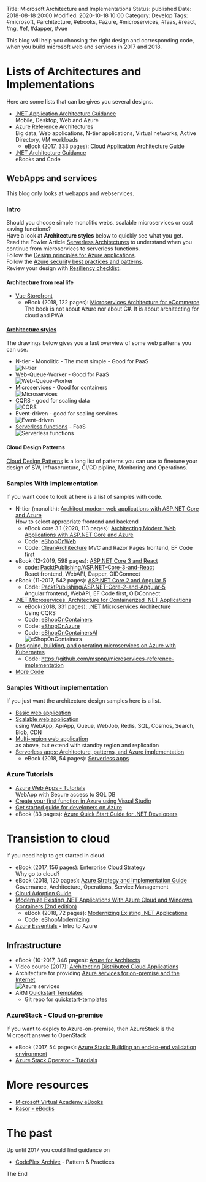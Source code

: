 Title: Microsoft Architecture and Implementations
Status: published
Date: 2018-08-18 20:00
Modified: 2020-10-18 10:00
Category: Develop
Tags: #microsoft, #architecture, #ebooks, #azure, #microservices, #faas, #react, #ng, #ef, #dapper, #vue

This blog will help you choosing the right design and corresponding code, when you build microsoft web and services in 2017 and 2018.

# Lists of Architectures and Implementations

Here are some lists that can be gives you several designs.  

* [.NET Application Architecture Guidance](https://www.microsoft.com/net/learn/architecture)  
Mobile, Desktop, Web and Azure
* [Azure Reference Architectures](https://docs.microsoft.com/en-us/azure/architecture/reference-architectures/)  
Big data, Web applications, N-tier applications, Virtual networks, Active Directory, VM workloads
    * eBook (2017, 333 pages): [Cloud Application Architecture Guide](https://azure.microsoft.com/en-us/campaigns/cloud-application-architecture-guide/)
* [.NET Architecture Guidance](https://docs.microsoft.com/en-us/dotnet/standard/guidance-architecture)  
eBooks and Code

## WebApps and services

This blog only looks at webapps and webservices.  

### Intro

Should you choose simple monolitic webs, scalable microservices or cost saving functions?  
Have a look at **Architecture styles** below to quickly see what you get.  
Read the Fowler Article [Serverless Architectures](https://martinfowler.com/articles/serverless.html) to understand when you continue from microservices to serverless functions.  
Follow the [Design principles for Azure applications](https://docs.microsoft.com/en-us/azure/architecture/guide/design-principles/index).  
Follow the [Azure security best practices and patterns](https://docs.microsoft.com/en-us/azure/security/security-best-practices-and-patterns).  
Review your design with [Resiliency checklist](https://docs.microsoft.com/en-us/azure/architecture/checklist/resiliency).  

#### Architecture from real life

* [Vue Storefront](https://github.com/DivanteLtd/vue-storefront)
    * eBook (2018, 122 pages): [Microservices Architecture for eCommerce](http://go.divante.co/microservices-architecture-ecommerce/)  
    The book is not about Azure nor about C#. It is about architecting for cloud and PWA.

#### [Architecture styles](https://docs.microsoft.com/en-us/azure/architecture/guide/architecture-styles/)

The drawings below gives you a fast overview of some web patterns you can use.  

* N-tier - Monolitic - The most simple - Good for PaaS  
![N-tier](https://docs.microsoft.com/en-us/azure/architecture/guide/architecture-styles/images/n-tier-sketch.svg)
* Web-Queue-Worker - Good for PaaS  
![Web-Queue-Worker](https://docs.microsoft.com/en-us/azure/architecture/guide/architecture-styles/images/web-queue-worker-sketch.svg)
* Microservices - Good for containers  
![Microservices](https://docs.microsoft.com/en-us/azure/architecture/guide/architecture-styles/images/microservices-sketch.svg)
* CQRS - good for scaling data  
![CQRS](https://docs.microsoft.com/en-us/azure/architecture/guide/architecture-styles/images/cqrs-sketch.svg)
* Event-driven - good for scaling services  
![Event-driven](https://docs.microsoft.com/en-us/azure/architecture/guide/architecture-styles/images/event-driven-sketch.svg)
* [Serverless functions](https://martinfowler.com/articles/serverless.html) - FaaS  
![Serverless functions](https://martinfowler.com/articles/serverless/sps.svg)

#### Cloud Design Patterns

[Cloud Design Patterns](https://docs.microsoft.com/en-us/azure/architecture/patterns/) is a long list of patterns you can use to finetune your design of SW, Infrascructure, CI/CD pipline, Monitoring and Operations.  

### Samples With implementation

If you want code to look at here is a list of samples with code.

* N-tier (monolith): [Architect modern web applications with ASP.NET Core and Azure](https://docs.microsoft.com/en-us/dotnet/standard/modern-web-apps-azure-architecture/)  
How to select appropriate frontend and backend
    * eBook core 3.1 (2020, 113 pages): [Architecting Modern Web Applications with ASP.NET Core and Azure](https://aka.ms/webappebook)
    * Code: [eShopOnWeb](https://github.com/dotnet-architecture/eShopOnWeb)  
    * Code: [CleanArchitecture](https://github.com/ardalis/cleanarchitecture)
    MVC and Razor Pages frontend, EF Code first
* eBook (12-2019, 598 pages): [ASP.NET Core 3 and React](https://www.packtpub.com/product/asp-net-core-3-and-react/9781789950229)
    * code: [PacktPublishing/ASP.NET-Core-3-and-React](https://github.com/PacktPublishing/ASP.NET-Core-3-and-React)  
    React frontend, WebAPI, Dapper, OIDConnect
* eBook (11-2017, 542 pages): [ASP.NET Core 2 and Angular 5](https://www.packtpub.com/application-development/aspnet-core-2-and-angular-5?utm_source=GitHub&utm_medium=repository&utm_campaign=9781788293600)
    * Code: [PacktPublishing/ASP.NET-Core-2-and-Angular-5](https://github.com/PacktPublishing/ASP.NET-Core-2-and-Angular-5)  
    Angular frontend, WebAPI, EF Code first, OIDConnect
* [.NET Microservices. Architecture for Containerized .NET Applications](https://docs.microsoft.com/en-us/dotnet/standard/microservices-architecture/index)
    * eBook(2018, 331 pages): [.NET Microservices Architecture](https://aka.ms/microservicesebook)  
    Using CQRS
    * Code: [eShopOnContainers](https://github.com/dotnet-architecture/eShopOnContainers)
    * Code: [eShopOnAzure](https://github.com/dotnet-architecture/eShopOnAzure)
    * Code: [eShopOnContainersAI](https://github.com/dotnet-architecture/eShopOnContainersAI)  
    ![eShopOnContainers](https://user-images.githubusercontent.com/1712635/38758862-d4b42498-3f27-11e8-8dad-db60b0fa05d3.png)
* [Designing, building, and operating microservices on Azure with Kubernetes](https://docs.microsoft.com/en-us/azure/architecture/microservices/)
    * Code: https://github.com/mspnp/microservices-reference-implementation  
* [More Code](https://github.com/dotnet-architecture/)

### Samples Without implementation

If you just want the architecture design samples here is a list.

* [Basic web application](https://docs.microsoft.com/en-us/azure/architecture/reference-architectures/app-service-web-app/basic-web-app)
* [Scalable web application](https://docs.microsoft.com/en-us/azure/architecture/reference-architectures/app-service-web-app/scalable-web-app)  
using WebApp, ApiApp, Queue, WebJob, Redis, SQL, Cosmos, Search, Blob, CDN
* [Multi-region web application](https://docs.microsoft.com/en-us/azure/architecture/reference-architectures/app-service-web-app/multi-region)  
as above, but extend with standby region and replication
* [Serverless apps: Architecture, patterns, and Azure implementation](https://docs.microsoft.com/en-us/dotnet/standard/serverless-architecture/index)
    * eBook (2018, 54 pages): [Serverless apps](https://aka.ms/serverless-ebook) 

### Azure Tutorials

* [Azure Web Apps - Tutorials](https://docs.microsoft.com/en-us/azure/app-service/#step-by-step-tutorials)  
WebApp with Secure access to SQL DB
* [Create your first function in Azure using Visual Studio](https://docs.microsoft.com/en-us/azure/azure-functions/functions-create-your-first-function-visual-studio)
* [Get started guide for developers on Azure](https://docs.microsoft.com/en-us/azure/guides/developer/azure-developer-guide)
* eBook (33 pages): [Azure Quick Start Guide for .NET Developers](https://www.microsoft.com/net/download/thank-you/azure-quick-start-ebook)

# Transistion to cloud

If you need help to get started in cloud.

* eBook (2017, 156 pages): [Enterprise Cloud Strategy](https://azure.microsoft.com/en-us/resources/enterprise-cloud-strategy/)  
Why go to cloud?
* eBook (2018, 120 pages): [Azure Strategy and Implementation Guide](https://azure.microsoft.com/en-us/resources/azure-strategy-and-implementation-guide/en-us/)  
Governance, Architecture, Operations, Service Management
* [Cloud Adoption Guide](https://docs.microsoft.com/en-us/azure/architecture/cloud-adoption-guide/)
* [Modernize Existing .NET Applications With Azure Cloud and Windows Containers (2nd edition)](https://docs.microsoft.com/en-us/dotnet/standard/modernize-with-azure-and-containers/index)
    * eBook (2018, 72 pages): [Modernizing Existing .NET Applications](https://www.microsoft.com/net/download/thank-you/modernizing-existing-net-apps-ebook)
    * Code: [eShopModernizing](https://github.com/dotnet-architecture/eShopModernizing)
* [Azure Essentials](https://www.microsoft.com/en-us/azureessentials/Pivot/AzureEssentials/AzureInfrastructure/Watch) - Intro to Azure

## Infrastructure

* eBook (10-2017, 346 pages): [Azure for Architects](https://azure.microsoft.com/en-us/resources/azure-for-architects/en-us/)
* Video course (2017): [Architecting Distributed Cloud Applications](https://www.youtube.com/watch?v=xJMbkZvuVO0&list=PL9XzOCngAkqs0Q8ZRdafnSYExKQurZrBY)
* Architecture for providing [Azure services for on-premise and the Internet](https://github.com/mspnp/reference-architectures/tree/master/dmz/secure-vnet-dmz)  
![Azure services](https://camo.githubusercontent.com/f48de024cb1b395a4727b20e18fb14dc33d1bb53/68747470733a2f2f646f63732e6d6963726f736f66742e636f6d2f617a7572652f6172636869746563747572652f7265666572656e63652d617263686974656374757265732f646d7a2f696d616765732f646d7a2d7075626c69632e706e67)
* ARM [Quickstart Templates](https://azure.microsoft.com/en-us/resources/templates/)
    * Git repo for [quickstart-templates](https://github.com/Azure/azure-quickstart-templates)

### AzureStack - Cloud on-premise

If you want to deploy to Azure-on-premise, then AzureStack is the Microsoft answer to OpenStack

* eBook (2017, 54 pages): [Azure Stack: Building an end-to-end validation environment](https://azure.microsoft.com/en-us/resources/azure-stack-building-end-to-end-validation-environment/en-us/)
* [Azure Stack Operator - Tutorials](https://docs.microsoft.com/en-us/azure/azure-stack/)

# More resources

* [Microsoft Virtual Academy eBooks](https://mva.microsoft.com/ebooks)
* [Rasor - eBooks](https://github.com/rasor/awesome-tables/blob/master/awesome-ebooks-training.md#ebooks)

# The past

Up until 2017 you could find guidance on

* [CodePlex Archive](https://archive.codeplex.com/?s=patterns%20practices) - Pattern & Practices

The End